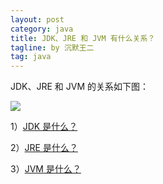 ```yaml
---
layout: post
category: java
title: JDK、JRE 和 JVM 有什么关系？
tagline: by 沉默王二
tag: java
---
```


JDK、JRE 和 JVM 的关系如下图：

<!--more-->



![](http://www.itwanger.com/assets/images/2019/10/java-jdk-jre-jvm-1.png)

1）[JDK 是什么？](http://www.itwanger.com/java/2019/10/19/java-jdk.html)

2）[JRE 是什么？](http://www.itwanger.com/java/2019/10/19/java-jre.html)

3）[JVM 是什么？](http://www.itwanger.com/java/2019/10/19/java-jvm.html)


